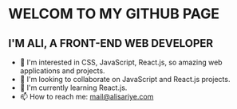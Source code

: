 # WELCOM TO MY GITHUB PAGE

## I'M ALI, A FRONT-END WEB DEVELOPER

- 👀 I'm interested in CSS, JavaScript, React.js, so amazing web applications and projects.
- 💞️ I'm looking to collaborate on JavaScript and React.js projects.
- 🌱 I'm currently learning React.js.
- 📫 How to reach me: mail@alisariye.com
